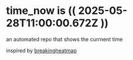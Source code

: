 # time_now is (( 2025-05-28T11:00:00.672Z ))

an automated repo that shows the currnent time

inspired by [breakingheatmap](https://github.com/breakingheatmap/breakingheatmap)